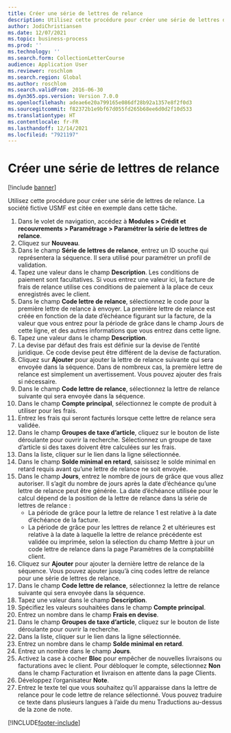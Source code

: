 ```yaml
---
title: Créer une série de lettres de relance
description: Utilisez cette procédure pour créer une série de lettres de relance.
author: JodiChristiansen
ms.date: 12/07/2021
ms.topic: business-process
ms.prod: ''
ms.technology: ''
ms.search.form: CollectionLetterCourse
audience: Application User
ms.reviewer: roschlom
ms.search.region: Global
ms.author: roschlom
ms.search.validFrom: 2016-06-30
ms.dyn365.ops.version: Version 7.0.0
ms.openlocfilehash: adeae6e20a799165e086df28b92a1357e8f2f0d3
ms.sourcegitcommit: f82372b1e9bf67d055fd265b68ee6d0d2f10d533
ms.translationtype: HT
ms.contentlocale: fr-FR
ms.lasthandoff: 12/14/2021
ms.locfileid: "7921197"
---
```

# <a name="create-a-collection-letter-sequence"></a>Créer une série de lettres de relance

[!include [banner](../../includes/banner.md)]

Utilisez cette procédure pour créer une série de lettres de relance. La société fictive USMF est citée en exemple dans cette tâche.

1. Dans le volet de navigation, accédez à **Modules > Crédit et recouvrements > Paramétrage > Paramétrer la série de lettres de relance**.
2. Cliquez sur **Nouveau**.
3. Dans le champ **Série de lettres de relance**, entrez un ID souche qui représentera la séquence. Il sera utilisé pour paramétrer un profil de validation.
4. Tapez une valeur dans le champ **Description**.  Les conditions de paiement sont facultatives. Si vous entrez une valeur ici, la facture de frais de relance utilise ces conditions de paiement à la place de ceux enregistrés avec le client.  
5. Dans le champ **Code lettre de relance**, sélectionnez le code pour la première lettre de relance à envoyer. La première lettre de relance est créée en fonction de la date d’échéance figurant sur la facture, de la valeur que vous entrez pour la période de grâce dans le champ Jours de cette ligne, et des autres informations que vous entrez dans cette ligne.  
6. Tapez une valeur dans le champ **Description**. 
7. La devise par défaut des frais est définie sur la devise de l’entité juridique. Ce code devise peut être différent de la devise de facturation.   
8. Cliquez sur **Ajouter** pour ajouter la lettre de relance suivante qui sera envoyée dans la séquence. Dans de nombreux cas, la première lettre de relance est simplement un avertissement. Vous pouvez ajouter des frais si nécessaire.  
9. Dans le champ **Code lettre de relance**, sélectionnez la lettre de relance suivante qui sera envoyée dans la séquence.
10. Dans le champ **Compte principal**, sélectionnez le compte de produit à utiliser pour les frais.
11. Entrez les frais qui seront facturés lorsque cette lettre de relance sera validée.
12. Dans le champ **Groupes de taxe d’article**, cliquez sur le bouton de liste déroulante pour ouvrir la recherche. Sélectionnez un groupe de taxe d’article si des taxes doivent être calculées sur les frais.  
13. Dans la liste, cliquer sur le lien dans la ligne sélectionnée.
14. Dans le champ **Solde minimal en retard**, saisissez le solde minimal en retard requis avant qu’une lettre de relance ne soit envoyée.
15. Dans le champ **Jours**, entrez le nombre de jours de grâce que vous allez autoriser. Il s’agit du nombre de jours après la date d’échéance qu’une lettre de relance peut être générée. La date d’échéance utilisée pour le calcul dépend de la position de la lettre de relance dans la série de lettres de relance :
    - La période de grâce pour la lettre de relance 1 est relative à la date d’échéance de la facture.
    - La période de grâce pour les lettres de relance 2 et ultérieures est relative à la date à laquelle la lettre de relance précédente est validée ou imprimée, selon la sélection du champ Mettre à jour un code lettre de relance dans la page Paramètres de la comptabilité client.  
16. Cliquez sur **Ajouter** pour ajouter la dernière lettre de relance de la séquence. Vous pouvez ajouter jusqu’à cinq codes lettre de relance pour une série de lettres de relance.  
17. Dans le champ **Code lettre de relance**, sélectionnez la lettre de relance suivante qui sera envoyée dans la séquence.
18. Tapez une valeur dans le champ **Description**.
19. Spécifiez les valeurs souhaitées dans le champ **Compte principal**.
20. Entrez un nombre dans le champ **Frais en devise**.
21. Dans le champ **Groupes de taxe d’article**, cliquez sur le bouton de liste déroulante pour ouvrir la recherche.
22. Dans la liste, cliquer sur le lien dans la ligne sélectionnée.
23. Entrez un nombre dans le champ **Solde minimal en retard**.
24. Entrez un nombre dans le champ **Jours**.
25. Activez la case à cocher **Bloc** pour empêcher de nouvelles livraisons ou facturations avec le client. Pour débloquer le compte, sélectionnez **Non** dans le champ Facturation et livraison en attente dans la page Clients.  
26. Développez l’organisateur **Note**.
27. Entrez le texte tel que vous souhaitez qu’il apparaisse dans la lettre de relance pour le code lettre de relance sélectionné. Vous pouvez traduire ce texte dans plusieurs langues à l’aide du menu Traductions au-dessus de la zone de note.  



[!INCLUDE[footer-include](../../../includes/footer-banner.md)]
